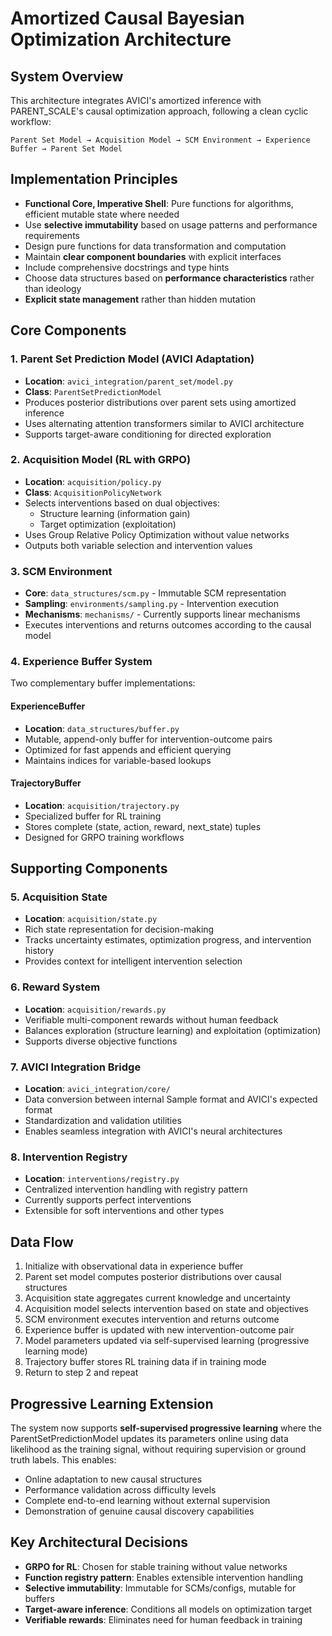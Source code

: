 # Amortized Causal Bayesian Optimization Architecture

## System Overview

This architecture integrates AVICI's amortized inference with PARENT_SCALE's causal optimization approach, following a clean cyclic workflow:

`Parent Set Model → Acquisition Model → SCM Environment → Experience Buffer → Parent Set Model`

## Implementation Principles

- **Functional Core, Imperative Shell**: Pure functions for algorithms, efficient mutable state where needed
- Use **selective immutability** based on usage patterns and performance requirements
- Design pure functions for data transformation and computation
- Maintain **clear component boundaries** with explicit interfaces
- Include comprehensive docstrings and type hints
- Choose data structures based on **performance characteristics** rather than ideology
- **Explicit state management** rather than hidden mutation

## Core Components

### 1. Parent Set Prediction Model (AVICI Adaptation)
- **Location**: `avici_integration/parent_set/model.py`
- **Class**: `ParentSetPredictionModel`
- Produces posterior distributions over parent sets using amortized inference
- Uses alternating attention transformers similar to AVICI architecture
- Supports target-aware conditioning for directed exploration

### 2. Acquisition Model (RL with GRPO)
- **Location**: `acquisition/policy.py`
- **Class**: `AcquisitionPolicyNetwork`
- Selects interventions based on dual objectives:
  - Structure learning (information gain)
  - Target optimization (exploitation)
- Uses Group Relative Policy Optimization without value networks
- Outputs both variable selection and intervention values

### 3. SCM Environment
- **Core**: `data_structures/scm.py` - Immutable SCM representation
- **Sampling**: `environments/sampling.py` - Intervention execution
- **Mechanisms**: `mechanisms/` - Currently supports linear mechanisms
- Executes interventions and returns outcomes according to the causal model

### 4. Experience Buffer System
Two complementary buffer implementations:

#### ExperienceBuffer
- **Location**: `data_structures/buffer.py`
- Mutable, append-only buffer for intervention-outcome pairs
- Optimized for fast appends and efficient querying
- Maintains indices for variable-based lookups

#### TrajectoryBuffer
- **Location**: `acquisition/trajectory.py`
- Specialized buffer for RL training
- Stores complete (state, action, reward, next_state) tuples
- Designed for GRPO training workflows

## Supporting Components

### 5. Acquisition State
- **Location**: `acquisition/state.py`
- Rich state representation for decision-making
- Tracks uncertainty estimates, optimization progress, and intervention history
- Provides context for intelligent intervention selection

### 6. Reward System
- **Location**: `acquisition/rewards.py`
- Verifiable multi-component rewards without human feedback
- Balances exploration (structure learning) and exploitation (optimization)
- Supports diverse objective functions

### 7. AVICI Integration Bridge
- **Location**: `avici_integration/core/`
- Data conversion between internal Sample format and AVICI's expected format
- Standardization and validation utilities
- Enables seamless integration with AVICI's neural architectures

### 8. Intervention Registry
- **Location**: `interventions/registry.py`
- Centralized intervention handling with registry pattern
- Currently supports perfect interventions
- Extensible for soft interventions and other types

## Data Flow

1. Initialize with observational data in experience buffer
2. Parent set model computes posterior distributions over causal structures
3. Acquisition state aggregates current knowledge and uncertainty
4. Acquisition model selects intervention based on state and objectives
5. SCM environment executes intervention and returns outcome
6. Experience buffer is updated with new intervention-outcome pair
7. Model parameters updated via self-supervised learning (progressive learning mode)
8. Trajectory buffer stores RL training data if in training mode
9. Return to step 2 and repeat

## Progressive Learning Extension

The system now supports **self-supervised progressive learning** where the ParentSetPredictionModel
updates its parameters online using data likelihood as the training signal, without requiring
supervision or ground truth labels. This enables:

- Online adaptation to new causal structures
- Performance validation across difficulty levels
- Complete end-to-end learning without external supervision
- Demonstration of genuine causal discovery capabilities

## Key Architectural Decisions

- **GRPO for RL**: Chosen for stable training without value networks
- **Function registry pattern**: Enables extensible intervention handling
- **Selective immutability**: Immutable for SCMs/configs, mutable for buffers
- **Target-aware inference**: Conditions all models on optimization target
- **Verifiable rewards**: Eliminates need for human feedback in training